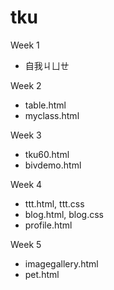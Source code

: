 # tku


Week 1
* 自我ㄐㄩㄝ


Week 2
* table.html
* myclass.html


Week 3
* tku60.html
* bivdemo.html


Week 4
* ttt.html, ttt.css
* blog.html, blog.css
* profile.html


Week 5
* imagegallery.html
* pet.html
<!--stackedit_data:
eyJoaXN0b3J5IjpbLTUyMDc0NDczMV19
-->